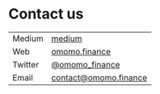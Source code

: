 # Contact us

|         |                                                       |
| ------- | ----------------------------------------------------- |
| Medium  | [medium](https://medium.com/omomo)                    |
| Web     | [omomo.finance](http://www.omomo.finance/)            |
| Twitter | [@omomo\_finance](https://twitter.com/omomo\_finance) |
| Email   | [contact@omomo.finance](mailto:contact@omomo.finance) |
